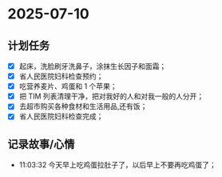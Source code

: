# 2025-07-10

## 计划任务

- [x] 起床，洗脸刷牙洗鼻子，涂抹生长因子和面霜；
- [x] 省人民医院妇科检查预约；
- [x] 吃营养麦片、鸡蛋和 1 个苹果；
- [x] 把 TIM 列表清理干净，把对我好的人和对我一般的人分开；
- [x] 去超市购买各种食材和生活用品,还有饭；
- [x] 省人民医院妇科检查完成；

## 记录故事/心情

- 11:03:32 今天早上吃鸡蛋拉肚子了，以后早上不要再吃鸡蛋了；
